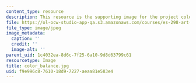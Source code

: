 ```yaml
---
content_type: resource
description: This resource is the supporting image for the project color balance.
file: https://ol-ocw-studio-app-qa.s3.amazonaws.com/courses/es-298-art-of-color-spring-2005/f9e996c8761018d97227aeaa81e583e4_color_balance.jpg
file_type: image/jpeg
image_metadata:
  caption: ''
  credit: ''
  image-alt: ''
parent_uid: 1c4032ea-8d6c-7f25-6a10-9d8d63799c61
resourcetype: Image
title: color_balance.jpg
uid: f9e996c8-7610-18d9-7227-aeaa81e583e4
---
```


